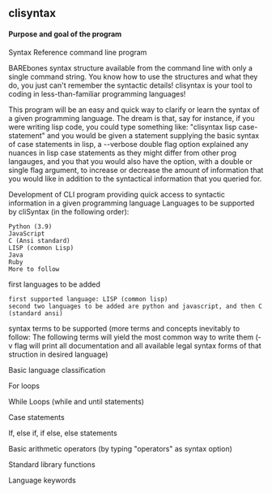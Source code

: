 ## clisyntax


#### Purpose and goal of the program

Syntax Reference command line program

BAREbones syntax structure available from the command line with only a single command string. You know how to use the structures and what they do, you just can't remember the syntactic details! clisyntax is your tool to coding in less-than-familiar programming languages!

This program will be an easy and quick way to clarify or learn the syntax of a given programming language. 
The dream is that, say for instance, if you were writing lisp code, you could type something like: "clisyntax lisp case-statement" and you would be given a statement supplying the basic syntax of case statements in lisp, a --verbose double flag option explained any nuances in lisp case statements as they might differ from other prog langauges, and you that you would also have the option, with a double or single flag argument, to increase or decrease the amount of information that you would like in addition to the syntactical information that you queried for.

Development of CLI program providing quick access to syntactic information in a given programming language
Languages to be supported by cliSyntax (in the following order):

    Python (3.9)
    JavaScript
    C (Ansi standard)
    LISP (common Lisp)
    Java
    Ruby
    More to follow

first languages to be added

    first supported language: LISP (common lisp)
    second two languages to be added are python and javascript, and then C (standard ansi)



syntax terms to be supported (more terms and concepts inevitably to follow:
The following terms will yield the most common way to write them
(-v flag will print all documentation and all available legal syntax forms of that struction in desired language)

Basic language classification

For loops

While Loops (while and until statements)

Case statements

If, else if, if else, else statements

Basic arithmetic operators (by typing "operators" as syntax option)

Standard library functions

Language keywords

























